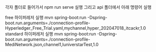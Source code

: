 각자 폴더로 들어가서 npm run serve 실행
그리고 api 폴더에서 아래 명령어 실행

free 하이퍼레저 실행
mvn spring-boot:run -Dspring-boot.run.arguments=./connection-profile-Hyperledger_Free_Trial.yaml,mychannel,hyper_202047018_itcackr,1.0
standard 하이퍼레저 실행
mvn spring-boot:run -Dspring-boot.run.arguments=./connection-profile-MediNetwork.json,channel1,luniverstarTest,1.0
